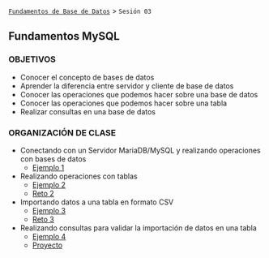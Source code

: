 [`Fundamentos de Base de Datos`](../Readme.md) > `Sesión 03`
## Fundamentos MySQL

### OBJETIVOS
- Conocer el concepto de bases de datos
- Aprender la diferencia entre servidor y cliente de base de datos
- Conocer las operaciones que podemos hacer sobre una base de datos
- Conocer las operaciones que podemos hacer sobre una tabla
- Realizar consultas en una base de datos

### ORGANIZACIÓN DE CLASE
- Conectando con un Servidor MariaDB/MySQL y realizando operaciones con bases de datos
   - [Ejemplo 1](Ejemplo-01)
- Realizando operaciones con tablas
   - [Ejemplo 2](Ejemplo-02)
   - [Reto 2](Reto-02)
- Importando datos a una tabla en formato CSV
   - [Ejemplo 3](Ejemplo-03)
   - [Reto 3](Reto-03)
- Realizando consultas para validar la importación de datos en una tabla
    - [Ejemplo 4](Ejemplo-04)
    - [Proyecto](Proyecto)
